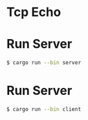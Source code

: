 # Tcp Echo

# Run Server

```bash
$ cargo run --bin server
```

# Run Server

```bash
$ cargo run --bin client
```
